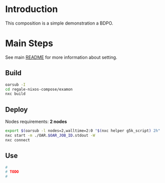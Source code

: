 # Introduction

This composition is a simple demonstration a BDPO.

# Main Steps
See main [README](../README.md) for more information about setting.

## Build
```bash
oarsub -I
cd regale-nixos-compose/examon
nxc build
```

## Deploy
Nodes requirements: **2 nodes**
```bash
export $(oarsub -l nodes=2,walltime=2:0 "$(nxc helper g5k_script) 2h" | grep OAR_JOB_ID)
nxc start -m ./OAR.$OAR_JOB_ID.stdout -W
nxc connect
```
## Use

```bash
#
# TODO
#
```
